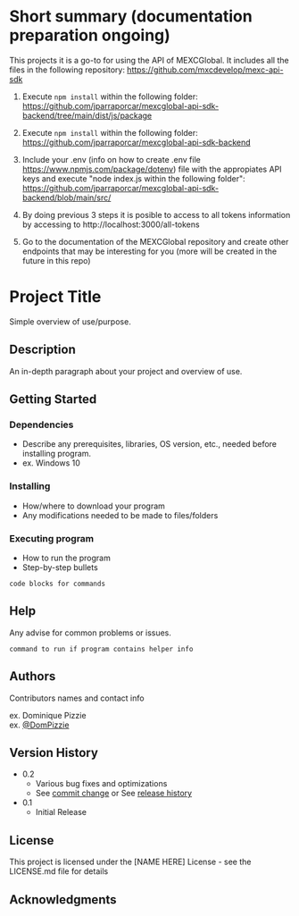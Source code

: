 # Short summary (documentation preparation ongoing)

This projects it is a go-to for using the API of MEXCGlobal. It includes all the files in the following repository: https://github.com/mxcdevelop/mexc-api-sdk

1. Execute `npm install` within the following folder: https://github.com/jparraporcar/mexcglobal-api-sdk-backend/tree/main/dist/js/package

2. Execute `npm install` within the following folder: https://github.com/jparraporcar/mexcglobal-api-sdk-backend

3. Include your .env (info on how to create .env file https://www.npmjs.com/package/dotenv) file with the appropiates API keys and execute "node index.js within the following folder": https://github.com/jparraporcar/mexcglobal-api-sdk-backend/blob/main/src/

4. By doing previous 3 steps it is posible to access to all tokens information by accessing to http://localhost:3000/all-tokens

5. Go to the documentation of the MEXCGlobal repository and create other endpoints that may be interesting for you (more will be created in the future in this repo)

# Project Title

Simple overview of use/purpose.

## Description

An in-depth paragraph about your project and overview of use.

## Getting Started

### Dependencies

- Describe any prerequisites, libraries, OS version, etc., needed before installing program.
- ex. Windows 10

### Installing

- How/where to download your program
- Any modifications needed to be made to files/folders

### Executing program

- How to run the program
- Step-by-step bullets

```
code blocks for commands
```

## Help

Any advise for common problems or issues.

```
command to run if program contains helper info
```

## Authors

Contributors names and contact info

ex. Dominique Pizzie  
ex. [@DomPizzie](https://twitter.com/dompizzie)

## Version History

- 0.2
  - Various bug fixes and optimizations
  - See [commit change]() or See [release history]()
- 0.1
  - Initial Release

## License

This project is licensed under the [NAME HERE] License - see the LICENSE.md file for details

## Acknowledgments
